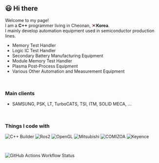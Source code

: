 ## :smiley: Hi there

Welcome to my page!<br> 
I am a <b>C++</b> programmer living in Cheonan, <img src="images/south-korea.png" width="14"/><b>Korea</b>. <br>
I mainly develop automation equipment used in semiconductor production lines.<br>
- Memory Test Handler
- Logic IC Test Handler
- Secondary Battery Manufacturing Equipment
- Module Memory Test Handler
- Plasma Post-Process Equipment
- Various Other Automation and Measurement Equipment
<br>

### Main clients
- SAMSUNG, PSK, LT, TurboCATS, TSI, ITM, SOLID MECA, ...

<br>

<h3>Things I code with</h3>
<p>
  <img alt="C++ Builder" src="https://img.shields.io/badge/-C++ Builder-45b8d8?style=flat-square&logo=cplusplusbuilder&logoColor=white" />
  <img alt="Ros2" src="https://img.shields.io/badge/-ROS2-45b8d8?style=flat-square&logo=ros&logoColor=black" />
  <img alt="OpenGL" src="https://img.shields.io/badge/-OpenGL-45b8d8?style=flat-square&logo=opengl&logoColor=white" />
  <img alt="Mitsubishi" src="https://img.shields.io/badge/-Mitsubish-45b8d8?style=flat-square&logo=mitsubishi&logoColor=red" />
  <img alt="COMIZOA" src="https://img.shields.io/badge/-COMIZOA-45b8d8?style=flat-square&logo=COMIZOA&logoColor=red" />
  <img alt="Keyence" src="https://img.shields.io/badge/-Keyence-45b8d8?style=flat-square&logo=Keyence&logoColor=red" />

  
</p>
<br>

![GitHub Actions Workflow Status](https://img.shields.io/github/actions/workflow/status/songshinyoung/songshinyoung/.github/workflows/blank.yml)
